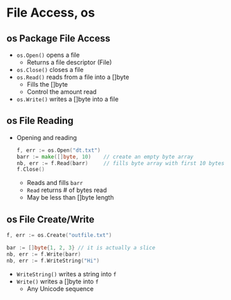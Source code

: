# File Access, os

## os Package File Access
- `os.Open()` opens a file 
    - Returns a file descriptor (File)
- `os.Close()` closes a file 
- `os.Read()` reads from a file into a []byte
    - Fills the []byte
    - Control the amount read
- `os.Write()` writes a []byte into a file

## os File Reading
- Opening and reading
    ```go
    f, err := os.Open("dt.txt")
    barr := make([]byte, 10)    // create an empty byte array
    nb, err := f.Read(barr)     // fills byte array with first 10 bytes of the file. The read head moves and next time reads next 10 bytes
    f.Close()
    ```
    - Reads and fills `barr`
    - `Read` returns # of bytes read
    - May be less than []byte length

## os File Create/Write
```go
f, err := os.Create("outfile.txt")

bar := []byte{1, 2, 3} // it is actually a slice
nb, err := f.Write(barr)
nb, err := f.WriteString("Hi")
```
- `WriteString()` writes a string into `f`
- `Write()` writes a []byte into `f`
    - Any Unicode sequence
